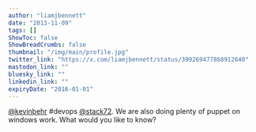 ```yaml
---
author: "liamjbennett"
date: "2013-11-09"
tags: []
ShowToc: false
ShowBreadCrumbs: false
thumbnail: "/img/main/profile.jpg"
twitter_link: "https://x.com/liamjbennett/status/399269477868912640"
mastodon_link: ""
bluesky_link: ""
linkedin_link: ""
expiryDate: "2016-01-01"
---
```


[@kevinbehr](https://x.com/kevinbehr) #devops [@stack72](https://x.com/stack72). We are also doing plenty of puppet on windows work. What would you like to know?

